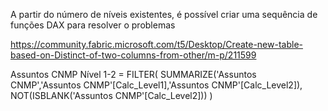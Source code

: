 A partir do número de níveis existentes, é possível criar uma sequência de funções DAX para resolver o problemas

https://community.fabric.microsoft.com/t5/Desktop/Create-new-table-based-on-Distinct-of-two-columns-from-other/m-p/211599

Assuntos CNMP Nível 1-2 =
FILTER(
SUMMARIZE('Assuntos CNMP','Assuntos CNMP'[Calc_Level1],'Assuntos CNMP'[Calc_Level2]),
NOT(ISBLANK('Assuntos CNMP'[Calc_Level2]))
)
